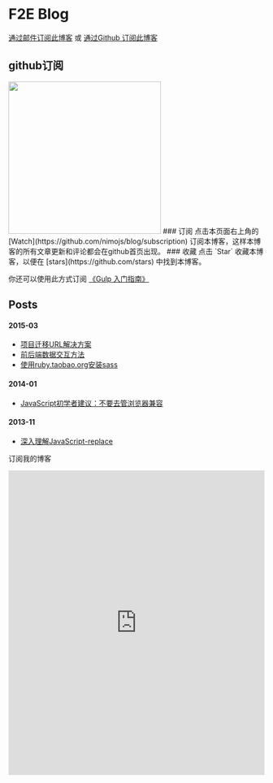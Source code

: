 F2E Blog
========

[通过邮件订阅此博客](http://www.nimojs.com/blog/subscription.html)  或 [通过Github 订阅此博客](https://github.com/nimojs/blog/issues/15)

## github订阅
<img src="https://cloud.githubusercontent.com/assets/3949015/6850719/bf6f642e-d415-11e4-8096-157ed60f3c3b.png" width="300">
### 订阅
点击本页面右上角的 [Watch](https://github.com/nimojs/blog/subscription) 订阅本博客，这样本博客的所有文章更新和评论都会在github首页出现。
### 收藏
点击 `Star` 收藏本博客，以便在 [stars](https://github.com/stars) 中找到本博客。

你还可以使用此方式订阅 [《Gulp 入门指南》](https://github.com/nimojs/gulp-book)

## Posts

#### 2015-03
- [项目迁移URL解决方案](https://github.com/nimojs/blog/issues/11)
- [前后端数据交互方法](https://github.com/nimojs/blog/issues/13)
- [使用ruby.taobao.org安装sass](https://github.com/nimojs/blog/issues/14)

#### 2014-01
- [JavaScript初学者建议：不要去管浏览器兼容](https://github.com/nimojs/blog/issues/1)

#### 2013-11
- [深入理解JavaScript-replace](https://github.com/nimojs/blog/issues/2)

订阅我的博客

<iframe height="600" allowTransparency="true" style="width:100%;border:none;overflow:auto;" frameborder="0" src="http://www.mikecrm.com/f.php?t=ILwcsM"></iframe>

